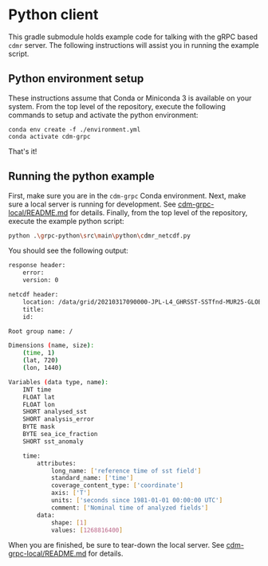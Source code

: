# Python client

This gradle submodule holds example code for talking with the gRPC based `cdmr` server.
The following instructions will assist you in running the example script.

## Python environment setup

These instructions assume that Conda or Miniconda 3 is available on your system.
From the top level of the repository, execute the following commands to setup and activate the python environment:

~~~shell
conda env create -f ./environment.yml
conda activate cdm-grpc
~~~

That's it!

## Running the python example

First, make sure you are in the `cdm-grpc` Conda environment.
Next, make sure a local server is running for development.
See [cdm-grpc-local/README.md](../cdm-grpc-local/README.md#spin-up) for details.
Finally, from the top level of the repository, execute the example python script:

~~~sh
python .\grpc-python\src\main\python\cdmr_netcdf.py
~~~

You should see the following output:

~~~sh
response header:
    error:
    version: 0

netcdf header:
    location: /data/grid/20210317090000-JPL-L4_GHRSST-SSTfnd-MUR25-GLOB-v02.0-fv04.2.nc
    title:
    id:

Root group name: /

Dimensions (name, size):
    (time, 1)
    (lat, 720)
    (lon, 1440)

Variables (data type, name):
    INT time
    FLOAT lat
    FLOAT lon
    SHORT analysed_sst
    SHORT analysis_error
    BYTE mask
    BYTE sea_ice_fraction
    SHORT sst_anomaly

    time:
        attributes:
            long_name: ['reference time of sst field']
            standard_name: ['time']
            coverage_content_type: ['coordinate']
            axis: ['T']
            units: ['seconds since 1981-01-01 00:00:00 UTC']
            comment: ['Nominal time of analyzed fields']
        data:
            shape: [1]
            values: [1268816400]
~~~

When you are finished, be sure to tear-down the local server.
See [cdm-grpc-local/README.md](../cdm-grpc-local/README.md#tear-down) for details.
